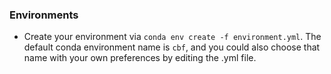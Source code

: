 ### Environments
* Create your environment via `conda env create -f environment.yml`. The default conda environment name is `cbf`, and you could also choose that name with your own preferences by editing the .yml file.